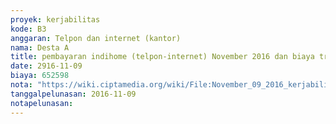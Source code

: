 ```yaml
---
proyek: kerjabilitas
kode: B3
anggaran: Telpon dan internet (kantor)
nama: Desta A
title: pembayaran indihome (telpon-internet) November 2016 dan biaya transfer
date: 2916-11-09
biaya: 652598
nota: "https://wiki.ciptamedia.org/wiki/File:November_09_2016_kerjabilitas_B3_tagihan_telpon%26internet_ludmilla295.jpg"
tanggalpelunasan: 2016-11-09
notapelunasan:
---
```

